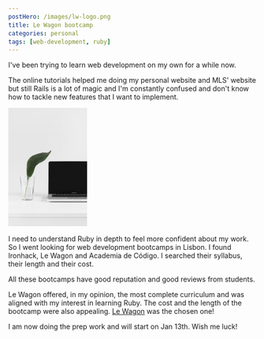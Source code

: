 ```yaml
---
postHero: /images/lw-logo.png
title: Le Wagon bootcamp
categories: personal
tags: [web-development, ruby]
---
```



I've been trying to learn web development on my own for a while now.

The online tutorials helped me doing my personal website and MLS' website but
still Rails is a lot of magic and I'm constantly confused and don't know how to
tackle new features that I want to implement.

<img class="pull-left" src="/images/bootcamp-1.jpg" alt="a computer on a table" style="width: 160px;">

I need to understand Ruby in depth to feel more confident about my work.
So I went looking for web development bootcamps in Lisbon. I found Ironhack,
Le Wagon and Academia de Código. I searched their syllabus, their length and
their cost.

All these bootcamps have good reputation and good reviews from students.

Le Wagon offered, in my opinion, the most complete curriculum and was aligned
with my interest in learning Ruby. The cost and the length of the bootcamp were
also appealing. [Le Wagon](https://www.lewagon.com/) was the chosen one!

I am now doing the prep work and will start on Jan 13th. Wish me luck!



